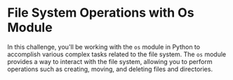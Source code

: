 # File System Operations with Os Module

In this challenge, you'll be working with the `os` module in Python to accomplish various complex tasks related to the file system. The `os` module provides a way to interact with the file system, allowing you to perform operations such as creating, moving, and deleting files and directories.
